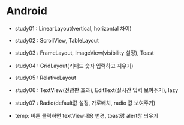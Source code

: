 # Android

* study01 : LinearLayout(vertical, horizontal 차이)
* study02 : ScrollView, TableLayout
* study03 : FrameLayout, ImageView(visibility 설정), Toast
* study04 : GridLayout(키패드 숫자 입력하고 지우기)
* study05 : RelativeLayout
* study06 : TextView(전광판 효과), EditText(실시간 입력 보여주기), lazy
* study07 : Radio(default값 설정, 가로배치, radio 값 보여주기)

* temp: 버튼 클릭하면 textView내용 변경, toast랑 alert창 띄우기
